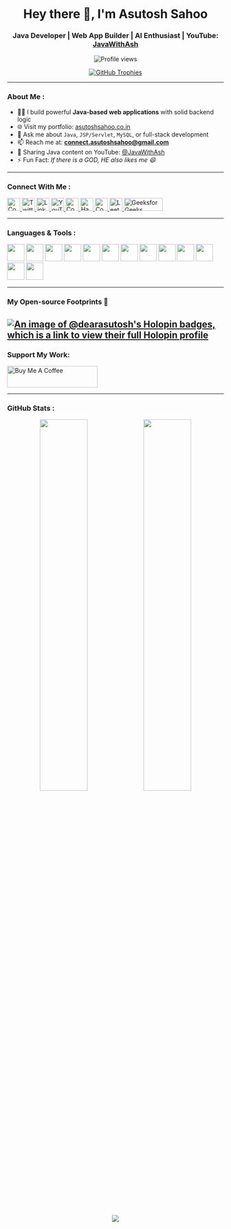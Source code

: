 <h1 align="center">Hey there 👋, I'm Asutosh Sahoo</h1>
<h3 align="center">Java Developer | Web App Builder | AI Enthusiast | YouTube: <a href="https://www.youtube.com/@JavaWithAsh">JavaWithAsh</a></h3>

<p align="center">
  <img src="https://komarev.com/ghpvc/?username=dearasutosh&label=Profile%20views&color=0e75b6&style=flat" alt="Profile views" />
</p>

<p align="center">
  <a href="https://github.com/dearasutosh"><img src="https://github-profile-trophy.vercel.app/?username=dearasutosh&theme=gruvbox&margin-w=10&no-frame=true" alt="GitHub Trophies"></a>
</p>

---

### About Me :

- 👨‍💻 I build powerful **Java-based web applications** with solid backend logic  
- 🌐 Visit my portfolio: [asutoshsahoo.co.in](https://www.asutoshsahoo.co.in/)  
- 💬 Ask me about `Java`, `JSP/Servlet`, `MySQL`, or full-stack development  
- 📫 Reach me at: **connect.asutoshsahoo@gmail.com**  
- 🎥 Sharing Java content on YouTube: [@JavaWithAsh](https://www.youtube.com/@JavaWithAsh)  
- ⚡ Fun Fact: *If there is a GOD, HE also likes me 😄*

---

### Connect With Me :

<p align="left">
  <!-- CodePen -->
  <a href="https://codepen.io/asutosh-sahoo-the-sasster" target="_blank">
    <img src="https://img.icons8.com/ios-filled/50/ffffff/codepen.png" alt="CodePen" width="30" height="30">
  </a>
  
  <!-- Twitter -->
  <a href="https://twitter.com/dearasutosh" target="_blank">
    <img src="https://img.icons8.com/ios-filled/50/ffffff/twitterx--v1.png" alt="Twitter" width="30" height="30">
  </a>

  <!-- LinkedIn -->
  <a href="https://linkedin.com/in/asutoshsahoo" target="_blank">
    <img src="https://img.icons8.com/ios-filled/50/ffffff/linkedin.png" alt="LinkedIn" width="30" height="30">
  </a>

  <!-- YouTube -->
  <a href="https://www.youtube.com/@JavaWithAsh" target="_blank">
    <img src="https://img.icons8.com/ios-filled/50/fa314a/youtube-play.png" alt="YouTube" width="30" height="30">
  </a>

  <!-- CodeChef -->
  <a href="https://www.codechef.com/users/dear_asutosh" target="_blank">
    <img src="https://img.icons8.com/external-tal-revivo-filled-tal-revivo/32/ffffff/external-codechef-a-competitive-programming-community-logo-filled-tal-revivo.png" alt="CodeChef" width="30" height="30">
  </a>

  <!-- HackerRank -->
  <a href="https://www.hackerrank.com/dear_asutosh" target="_blank">
    <img src="https://img.icons8.com/external-tal-revivo-filled-tal-revivo/32/ffffff/external-hackerrank-is-a-technology-company-that-focuses-on-competitive-programming-logo-filled-tal-revivo.png" alt="HackerRank" width="30" height="30">
  </a>

  <!-- Codeforces -->
  <a href="https://codeforces.com/profile/dear_asutosh" target="_blank">
    <img src="https://img.icons8.com/external-tal-revivo-filled-tal-revivo/32/ffffff/external-codeforces-programming-competitions-and-contests-programming-community-logo-filled-tal-revivo.png" alt="Codeforces" width="30" height="30">
  </a>

  <!-- LeetCode -->
  <a href="https://www.leetcode.com/dear_asutosh" target="_blank">
    <img src="https://upload.wikimedia.org/wikipedia/commons/1/19/LeetCode_logo_black.png" alt="LeetCode" width="30" height="30">
  </a>

  <!-- GeeksForGeeks -->
  <a href="https://auth.geeksforgeeks.org/user/kanhaasmvpo/profile" target="_blank">
    <img src="https://upload.wikimedia.org/wikipedia/commons/4/43/GeeksforGeeks.svg" alt="GeeksforGeeks" width="90" height="30">
  </a>
</p>



---

### Languages & Tools :

<p align="left">
  <img src="https://cdn.jsdelivr.net/gh/devicons/devicon/icons/java/java-original.svg" width="40" />
  <img src="https://cdn.jsdelivr.net/gh/devicons/devicon/icons/mysql/mysql-original-wordmark.svg" width="40" />
  <img src="https://cdn.jsdelivr.net/gh/devicons/devicon/icons/html5/html5-original-wordmark.svg" width="40" />
  <img src="https://cdn.jsdelivr.net/gh/devicons/devicon/icons/css3/css3-original-wordmark.svg" width="40" />
  <img src="https://cdn.jsdelivr.net/gh/devicons/devicon/icons/javascript/javascript-original.svg" width="40" />
  <img src="https://cdn.jsdelivr.net/gh/devicons/devicon/icons/bootstrap/bootstrap-plain-wordmark.svg" width="40" />
  <img src="https://cdn.jsdelivr.net/gh/devicons/devicon/icons/react/react-original-wordmark.svg" width="40" />
  <img src="https://cdn.jsdelivr.net/gh/devicons/devicon/icons/spring/spring-original.svg" width="40" />
  <img src="https://cdn.jsdelivr.net/gh/devicons/devicon/icons/tailwindcss/tailwindcss-plain.svg" width="40" />
  <img src="https://cdn.jsdelivr.net/gh/devicons/devicon/icons/git/git-original.svg" width="40" />
  <img src="https://cdn.jsdelivr.net/gh/devicons/devicon/icons/c/c-original.svg" width="40" />
  <img src="https://cdn.jsdelivr.net/gh/devicons/devicon/icons/cplusplus/cplusplus-original.svg" width="40" />
  <img src="https://cdn.jsdelivr.net/gh/devicons/devicon/icons/figma/figma-original.svg" width="40" />
</p>

---
### My Open-source Footprints 🐾
[![An image of @dearasutosh's Holopin badges, which is a link to view their full Holopin profile](https://holopin.me/dearasutosh)](https://holopin.io/@dearasutosh)
---

### Support My Work:

<a href="https://www.buymeacoffee.com/asutoshsahoo"><img src="https://cdn.buymeacoffee.com/buttons/v2/default-yellow.png" height="50" width="210" alt="Buy Me A Coffee" /></a>

---

### GitHub Stats :

<p align="center">
  <img src="https://github-readme-stats.vercel.app/api?username=dearasutosh&show_icons=true&theme=github_dark&hide_border=false" width="47%" />
  <img src="https://github-readme-stats.vercel.app/api/top-langs/?username=dearasutosh&layout=compact&theme=github_dark&hide_border=false" width="47%" />
</p>

<p align="center">
  <img src="https://github-readme-streak-stats.herokuapp.com/?user=dearasutosh&theme=github-dark-blue&hide_border=false" />
</p>
